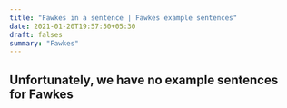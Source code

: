 ```yaml
---
title: "Fawkes in a sentence | Fawkes example sentences"
date: 2021-01-20T19:57:50+05:30
draft: falses
summary: "Fawkes"
---
```

## Unfortunately, we have no example sentences for Fawkes                 
